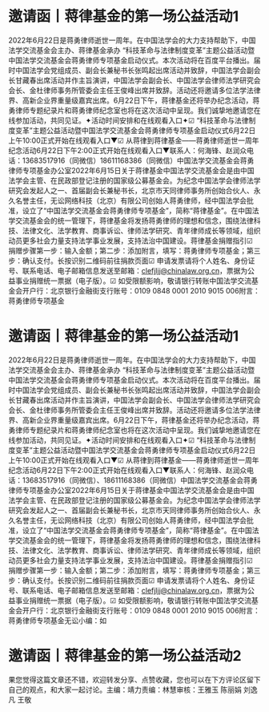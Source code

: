 # 邀请函丨蒋律基金的第一场公益活动1

2022年6月22日是蒋勇律师逝世一周年。在中国法学会的大力支持帮助下，中国法学交流基金会主办、蒋律基金承办 “科技革命与法律制度变革”主题公益活动暨中国法学交流基金会蒋勇律师专项基金启动仪式。本次活动将在百度平台播出。届时中国法学会党组成员、副会长兼秘书长张鸣起出席活动并致辞，中国法学会副会长甘藏春出席活动并作主旨演讲，中国法学会副会长、中国法学会律师法学研究会会长、金杜律师事务所管委会主任王俊峰出席并致辞。活动还将邀请多位法学法律界、高新企业界重量级嘉宾出席。6月22日下午，蒋律基金还将举办纪念活动，蒋勇律师专题纪录片和蒋勇律师纪念室也将在这次活动中呈现。我们诚挚地邀请您在线参加活动，共同见证。✦活动时间安排和在线观看入口✦☑ “科技革命与法律制度变革”主题公益活动暨中国法学交流基金会蒋勇律师专项基金启动仪式6月22日上午10:00正式开始在线观看入口▼☑ 从蒋律到蒋律基金——蒋勇律师逝世一周年纪念活动6月22日下午2:00正式开始在线观看入口▼联系人：何海锋、赵润众电话：13683517916（同微信）18611168386（同微信）中国法学交流基金会蒋勇律师专项基金办公室2022年6月15日关于蒋律基金中国法学交流基金会是由中国法学会主管、在民政部登记注册的国家级公募基金会。为纪念中国法学会律师法学研究会发起人之一、首届副会长兼秘书长，北京市天同律师事务所创始合伙人、永久名誉主任，无讼网络科技（北京）有限公司创始人蒋勇律师，经中国法学会批准，设立了“中国法学交流基金会蒋勇律师专项基金”，简称“蒋律基金”。在中国法学交流基金会的统一管理下，蒋律基金将发扬蒋勇律师的理想和信念，围绕法律科技、法律文化、法学教育、商事诉讼、律师法学研究、青年律师成长等领域，组织动员更多社会力量支持法学事业发展，支持法治中国建设。蒋律基金捐赠指引☑ 捐赠步骤第一步：输入金额；第二步：添加附言，填写：蒋勇律师专项基金；第三步：确认支付。长按识别二维码前往捐款页面☑ 申请发票请将个人姓名、身份证号、联系电话、电子邮箱信息发送至邮箱：clefjljj@chinalaw.org.cn，票据为公益事业捐赠统一票据（电子版）。☑ 如受限额影响，敬请银行转账中国法学交流基金会开户行：北京银行金融街支行账号：0109 0848 0001 2010 9015 006附言：蒋勇律师专项基金

# 邀请函丨蒋律基金的第一场公益活动1

2022年6月22日是蒋勇律师逝世一周年。在中国法学会的大力支持帮助下，中国法学交流基金会主办、蒋律基金承办 “科技革命与法律制度变革”主题公益活动暨中国法学交流基金会蒋勇律师专项基金启动仪式。本次活动将在百度平台播出。届时中国法学会党组成员、副会长兼秘书长张鸣起出席活动并致辞，中国法学会副会长甘藏春出席活动并作主旨演讲，中国法学会副会长、中国法学会律师法学研究会会长、金杜律师事务所管委会主任王俊峰出席并致辞。活动还将邀请多位法学法律界、高新企业界重量级嘉宾出席。6月22日下午，蒋律基金还将举办纪念活动，蒋勇律师专题纪录片和蒋勇律师纪念室也将在这次活动中呈现。我们诚挚地邀请您在线参加活动，共同见证。✦活动时间安排和在线观看入口✦☑ “科技革命与法律制度变革”主题公益活动暨中国法学交流基金会蒋勇律师专项基金启动仪式6月22日上午10:00正式开始在线观看入口▼☑ 从蒋律到蒋律基金——蒋勇律师逝世一周年纪念活动6月22日下午2:00正式开始在线观看入口▼联系人：何海锋、赵润众电话：13683517916（同微信）、18611168386（同微信）中国法学交流基金会蒋勇律师专项基金办公室2022年6月15日关于蒋律基金中国法学交流基金会是由中国法学会主管、在民政部登记注册的国家级公募基金会。为纪念中国法学会律师法学研究会发起人之一、首届副会长兼秘书长，北京市天同律师事务所创始合伙人、永久名誉主任，无讼网络科技（北京）有限公司创始人蒋勇律师，经中国法学会批准，设立了“中国法学交流基金会蒋勇律师专项基金”，简称“蒋律基金”。在中国法学交流基金会的统一管理下，蒋律基金将发扬蒋勇律师的理想和信念，围绕法律科技、法律文化、法学教育、商事诉讼、律师法学研究、青年律师成长等领域，组织动员更多社会力量支持法学事业发展，支持法治中国建设。蒋律基金捐赠指引☑ 捐赠步骤第一步：输入金额；第二步：添加附言，填写：蒋勇律师专项基金；第三步：确认支付。长按识别二维码前往捐款页面☑ 申请发票请将个人姓名、身份证号、联系电话、电子邮箱信息发送至邮箱：clefjljj@chinalaw.org.cn，票据为公益事业捐赠统一票据（电子版）。☑ 如受限额影响，敬请银行转账中国法学交流基金会开户行：北京银行金融街支行账号：0109 0848 0001 2010 9015 006附言：蒋勇律师专项基金无讼小编：如

# 邀请函丨蒋律基金的第一场公益活动2

果您觉得这篇文章还不错，欢迎转发分享、点赞收藏，您也可以在下方评论区留下自己的观点，和大家一起讨论。主编：靖力责编：林慧审核：王雅玉 陈丽娟 刘逸凡 王敬

